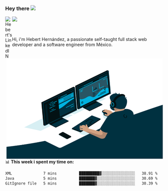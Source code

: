 ### Hey there <img src="https://media.giphy.com/media/hvRJCLFzcasrR4ia7z/giphy.gif" width="25px">
<a href="https://www.linkedin.com/in/evertcode/" target="_blank">
  <img align="left" alt="Hebert's LinkedIN" width="22px" src="https://raw.githubusercontent.com/peterthehan/peterthehan/master/assets/linkedin.svg" />
</a>

![](https://visitor-badge.glitch.me/badge?page_id=evertcode.evertcode)

<br />

Hi, i'm Hebert Hernández, a passionate self-taught full stack web developer and a software engineer from México.

<img align="right" alt="GIF" src="https://github.com/evertcode/evertcode/blob/master/code.gif?raw=true" width="500" height="320" />

📊 **This week i spent my time on:**

<!--START_SECTION:waka-->

```text
XML              7 mins          █████████▓░░░░░░░░░░░░░░░   38.91 %
Java             5 mins          ███████▓░░░░░░░░░░░░░░░░░   30.69 %
GitIgnore file   5 mins          ███████▓░░░░░░░░░░░░░░░░░   30.39 %
```

<!--END_SECTION:waka-->
